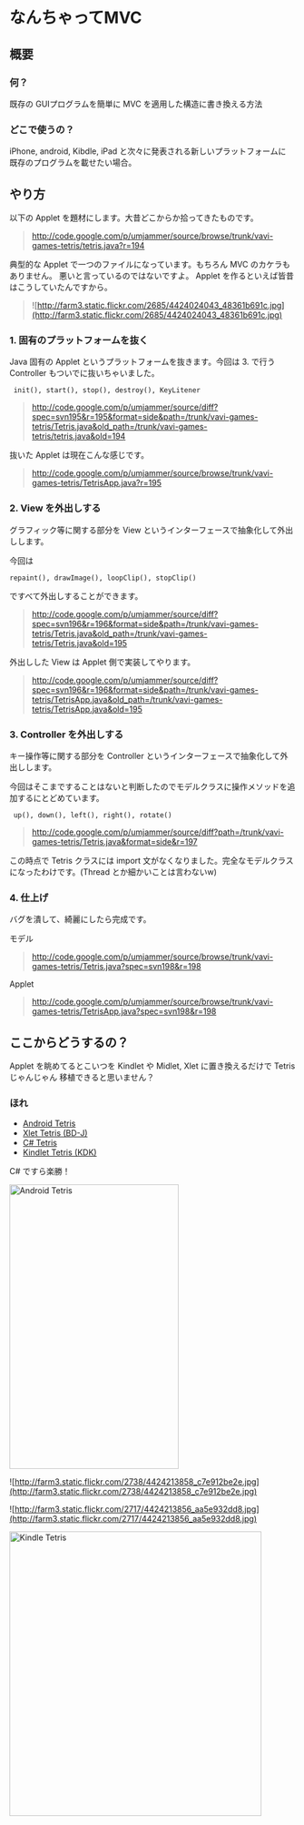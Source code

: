 # なんちゃってMVC #

## 概要 ##
### 何？ ###

既存の GUIプログラムを簡単に MVC を適用した構造に書き換える方法

### どこで使うの？ ###

iPhone, android, Kibdle, iPad と次々に発表される新しいプラットフォームに 既存のプログラムを載せたい場合。


## やり方 ##

以下の Applet を題材にします。大昔どこからか拾ってきたものです。

> http://code.google.com/p/umjammer/source/browse/trunk/vavi-games-tetris/tetris.java?r=194

典型的な Applet で一つのファイルになっています。もちろん MVC のカケラもありません。
悪いと言っているのではないですよ。 Applet を作るといえば皆昔はこうしていたんですから。

> ![http://farm3.static.flickr.com/2685/4424024043_48361b691c.jpg](http://farm3.static.flickr.com/2685/4424024043_48361b691c.jpg)

### 1. 固有のプラットフォームを抜く ###

Java 固有の Applet というプラットフォームを抜きます。今回は 3. で行う Controller
もついでに抜いちゃいました。
```
 init(), start(), stop(), destroy(), KeyLitener
```
> http://code.google.com/p/umjammer/source/diff?spec=svn195&r=195&format=side&path=/trunk/vavi-games-tetris/Tetris.java&old_path=/trunk/vavi-games-tetris/tetris.java&old=194

抜いた Applet は現在こんな感じです。

> http://code.google.com/p/umjammer/source/browse/trunk/vavi-games-tetris/TetrisApp.java?r=195

### 2. View を外出しする ###

グラフィック等に関する部分を View というインターフェースで抽象化して外出しします。

今回は
```
repaint(), drawImage(), loopClip(), stopClip() 
```
ですべて外出しすることができます。

> http://code.google.com/p/umjammer/source/diff?spec=svn196&r=196&format=side&path=/trunk/vavi-games-tetris/Tetris.java&old_path=/trunk/vavi-games-tetris/Tetris.java&old=195

外出しした View は Applet 側で実装してやります。

> http://code.google.com/p/umjammer/source/diff?spec=svn196&r=196&format=side&path=/trunk/vavi-games-tetris/TetrisApp.java&old_path=/trunk/vavi-games-tetris/TetrisApp.java&old=195

### 3. Controller を外出しする ###

キー操作等に関する部分を Controller というインターフェースで抽象化して外出しします。

今回はそこまですることはないと判断したのでモデルクラスに操作メソッドを追加するにとどめています。
```
 up(), down(), left(), right(), rotate()
```

> http://code.google.com/p/umjammer/source/diff?path=/trunk/vavi-games-tetris/Tetris.java&format=side&r=197

この時点で Tetris クラスには import 文がなくなりました。完全なモデルクラスになったわけです。(Thread とか細かいことは言わないw)

### 4. 仕上げ ###

バグを潰して、綺麗にしたら完成です。

モデル

> http://code.google.com/p/umjammer/source/browse/trunk/vavi-games-tetris/Tetris.java?spec=svn198&r=198

Applet

> http://code.google.com/p/umjammer/source/browse/trunk/vavi-games-tetris/TetrisApp.java?spec=svn198&r=198

## ここからどうするの？ ##

Applet を眺めてるとこいつを Kindlet や Midlet, Xlet に置き換えるだけで Tetris じゃんじゃん
移植できると思いません？

### ほれ ###

  * [Android Tetris](http://code.google.com/p/umjammer/source/browse/trunk/vavi-games-tetris-android)
  * [Xlet Tetris (BD-J)](http://code.google.com/p/umjammer/source/browse/trunk/vavi-games-tetris-bdj)
  * [C# Tetris](http://code.google.com/p/umjammer/source/browse/trunk/vavi-games-tetris-winforms)
  * [Kindlet Tetris (KDK)](http://code.google.com/p/umjammer/source/browse/trunk/vavi-games-tetris-kdk)

C# ですら楽勝！

<a href='http://www.flickr.com/photos/52807817@N00/4457210112/' title='Android Tetris by umjammer, on Flickr'><img src='http://farm3.static.flickr.com/2708/4457210112_3945fb30d5.jpg' alt='Android Tetris' width='298' height='500' /></a>

![http://farm3.static.flickr.com/2738/4424213858_c7e912be2e.jpg](http://farm3.static.flickr.com/2738/4424213858_c7e912be2e.jpg)

![http://farm3.static.flickr.com/2717/4424213856_aa5e932dd8.jpg](http://farm3.static.flickr.com/2717/4424213856_aa5e932dd8.jpg)

<a href='http://www.flickr.com/photos/52807817@N00/4458856225/' title='Kindle Tetris by umjammer, on Flickr'><img src='http://farm5.static.flickr.com/4025/4458856225_46f0b87fc4.jpg' alt='Kindle Tetris' width='444' height='500' /></a>